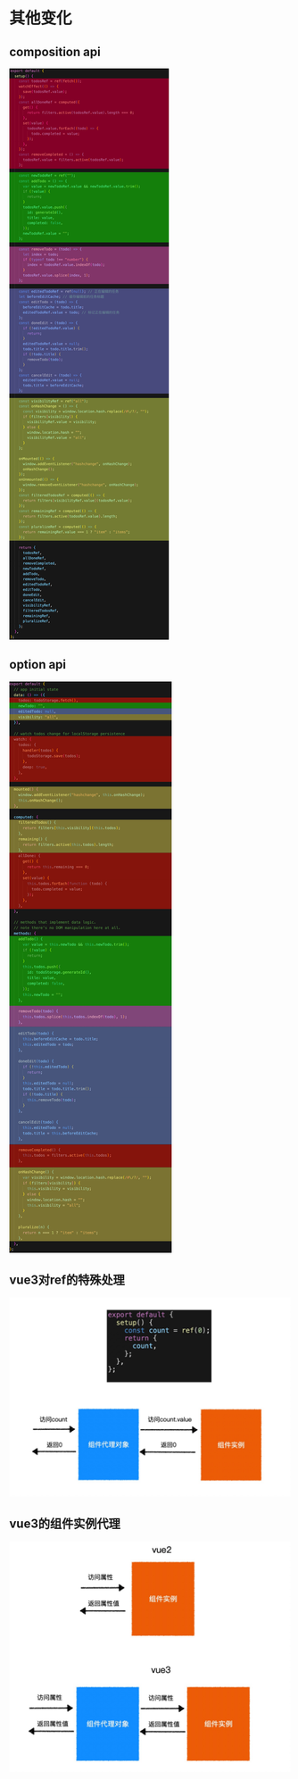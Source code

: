 # 其他变化

## composition api

![composition api](image/compositionApi.jpg)

## option api

![option api](image/optionApi.jpeg)

## vue3对ref的特殊处理

![vue3对ref的特殊处理](image/vue3对ref的特殊处理.jpg)

## vue3的组件实例代理

![vue3的组件实例代理](image/vue3的组件实例代理.jpg)
